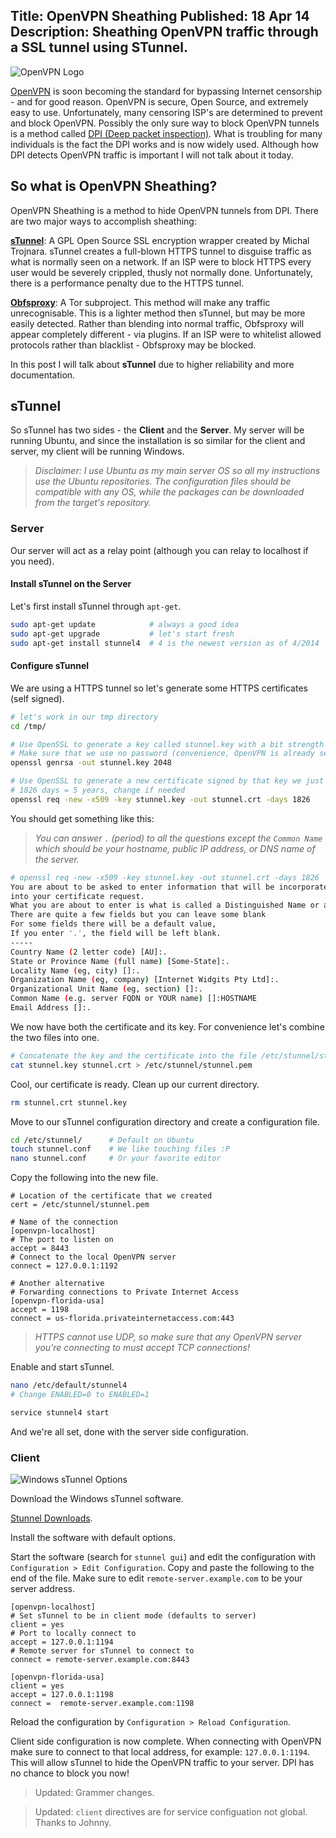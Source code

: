 Title: OpenVPN Sheathing
Published: 18 Apr 14
Description: Sheathing OpenVPN traffic through a SSL tunnel using STunnel.
---

![OpenVPN Logo](/content/images/2016/10/openvpntech_logo1.png)

[OpenVPN](http://openvpn.net/index.php/open-source/245-community-open-source-software-overview.html) is soon becoming the standard for bypassing Internet censorship - and for good reason. OpenVPN is secure, Open Source, and extremely easy to use. Unfortunately, many censoring ISP's are determined to prevent and block OpenVPN. Possibly the only sure way to block OpenVPN tunnels is a method called [DPI (Deep packet inspection)](https://en.wikipedia.org/wiki/Deep_packet_inspection). What is troubling for many individuals is the fact the DPI works and is now widely used. Although how DPI detects OpenVPN traffic is important I will not talk about it today. 

## So what is OpenVPN Sheathing? 

OpenVPN Sheathing is a method to hide OpenVPN tunnels from DPI. There are two major ways to accomplish sheathing:

[**sTunnel**](https://www.stunnel.org/index.html): A GPL Open Source SSL encryption wrapper created by Michal Trojnara. sTunnel creates a full-blown HTTPS tunnel to disguise traffic as what is normally seen on a network. If an ISP were to block HTTPS every user would be severely crippled, thusly not normally done. Unfortunately, there is a performance penalty due to the HTTPS tunnel.

**[Obfsproxy](https://www.torproject.org/projects/obfsproxy.html.en)**: A Tor subproject. This method will make any traffic unrecognisable. This is a lighter method then sTunnel, but may be more easily detected. Rather than blending into normal traffic, Obfsproxy will appear completely different - via plugins. If an ISP were to whitelist allowed protocols rather than blacklist - Obfsproxy may be blocked.  

In this post I will talk about **sTunnel** due to higher reliability and more documentation.

## sTunnel

So sTunnel has two sides - the **Client** and the **Server**. My server will be running Ubuntu, and since the installation is so similar for the client and server, my client will be running Windows. 

> *Disclaimer: I use Ubuntu as my main server OS so all my instructions use the Ubuntu repositories. The configuration files should be compatible with any OS, while the packages can be downloaded from the target's repository.*

### Server

Our server will act as a relay point (although you can relay to localhost if you need). 

#### Install sTunnel on the Server

Let's first install sTunnel through `apt-get`.

```bash
sudo apt-get update            # always a good idea
sudo apt-get upgrade           # let's start fresh
sudo apt-get install stunnel4  # 4 is the newest version as of 4/2014
``` 

#### Configure sTunnel

We are using a HTTPS tunnel so let's generate some HTTPS certificates (self signed). 

```bash
# let's work in our tmp directory
cd /tmp/

# Use OpenSSL to generate a key called stunnel.key with a bit strength of 2K
# Make sure that we use no password (convenience, OpenVPN is already secure)
openssl genrsa -out stunnel.key 2048             

# Use OpenSSL to generate a new certificate signed by that key we just created
# 1826 days = 5 years, change if needed
openssl req -new -x509 -key stunnel.key -out stunnel.crt -days 1826
```

You should get something like this:

> *You can answer `.` (period) to all the questions except the `Common Name` which should be your hostname, public IP address, or DNS name of the server.*

```bash
# openssl req -new -x509 -key stunnel.key -out stunnel.crt -days 1826
You are about to be asked to enter information that will be incorporated
into your certificate request.
What you are about to enter is what is called a Distinguished Name or a DN.
There are quite a few fields but you can leave some blank
For some fields there will be a default value,
If you enter '.', the field will be left blank.
-----
Country Name (2 letter code) [AU]:.
State or Province Name (full name) [Some-State]:.
Locality Name (eg, city) []:.
Organization Name (eg, company) [Internet Widgits Pty Ltd]:.
Organizational Unit Name (eg, section) []:.
Common Name (e.g. server FQDN or YOUR name) []:HOSTNAME
Email Address []:.
```

We now have both the certificate and its key. For convenience let's combine the two files into one. 

```bash
# Concatenate the key and the certificate into the file /etc/stunnel/stunnel.pem
cat stunnel.key stunnel.crt > /etc/stunnel/stunnel.pem
```

Cool, our certificate is ready. Clean up our current directory.

```bash
rm stunnel.crt stunnel.key
```

Move to our sTunnel configuration directory and create a configuration file. 

```bash
cd /etc/stunnel/      # Default on Ubuntu
touch stunnel.conf    # We like touching files :P
nano stunnel.conf     # Or your favorite editor 
```

Copy the following into the new file.

```
# Location of the certificate that we created
cert = /etc/stunnel/stunnel.pem

# Name of the connection
[openvpn-localhost]
# The port to listen on
accept = 8443
# Connect to the local OpenVPN server
connect = 127.0.0.1:1192

# Another alternative
# Forwarding connections to Private Internet Access
[openvpn-florida-usa]
accept = 1198
connect = us-florida.privateinternetaccess.com:443

```

> *HTTPS cannot use UDP, so make sure that any OpenVPN server you're connecting to must accept TCP connections!*

Enable and start sTunnel.

```bash
nano /etc/default/stunnel4
# Change ENABLED=0 to ENABLED=1

service stunnel4 start
```

And we're all set, done with the server side configuration. 

### Client 

![Windows sTunnel Options](/content/images/2014/Apr/2014-04-18_19-31-44.png)

Download the Windows sTunnel software.

[Stunnel Downloads](https://www.stunnel.org/downloads.html).  

Install the software with default options. 

Start the software (search for `stunnel gui`) and edit the configuration with  `Configuration > Edit Configuration`. Copy and paste the following to the end of the file. Make sure to edit `remote-server.example.com` to be your server address.

```
[openvpn-localhost]
# Set sTunnel to be in client mode (defaults to server)
client = yes
# Port to locally connect to
accept = 127.0.0.1:1194
# Remote server for sTunnel to connect to
connect = remote-server.example.com:8443

[openvpn-florida-usa]
client = yes
accept = 127.0.0.1:1198
connect =  remote-server.example.com:1198
```

Reload the configuration by `Configuration > Reload Configuration`. 

Client side configuration is now complete. When connecting with OpenVPN make sure to connect to that local address, for example: `127.0.0.1:1194`. This will allow sTunnel to hide the OpenVPN traffic to your server. DPI has no chance to block you now!

> Updated: Grammer changes. 


> Updated: `client` directives are for service configuation not global. Thanks to 
Johnny.
